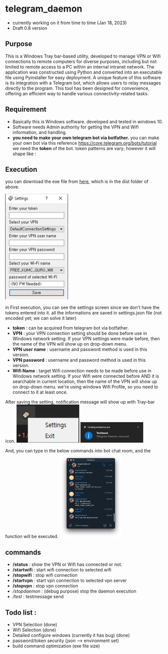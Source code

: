 # telegram_daemon
- currently working on it from time to time (Jan 18, 2023)
- Draft 0.8 version 

## Purpose
This is a Windows Tray bar-based utility, developed to manage VPN or Wifi connections to remote computers for diverse purposes, including but not limited to remote access to a PC within an internal intranet network. The application was constructed using Python and converted into an executable file using Pyinstaller for easy deployment. A unique feature of this software is its integration with a Telegram bot, which allows users to relay messages directly to the program. This tool has been designed for convenience, offering an efficient way to handle various connectivity-related tasks.

## Requirement
- Basically this is Windows software. developed and tested in windows 10.
- Software needs Admin authority for getting the VPN and Wifi information, and handling.
- **you need to make your own telegram bot via botfather.**
you can make your own bot via this reference https://core.telegram.org/bots/tutorial
we need the **token** of the bot. 
token patterns are vary; however it will shape like <chat ID of the bot>:<Some random ascii-like texts>

## Execution
you can download the exe file from [here](https://github.com/yangzepa/telegram_daemon/blob/2caa6acdc8016df5154c5ecf7b90e2587ec860ab/dist/mytelegramdaemon.exe), which is in the dist folder of above. 

<img src="https://github.com/yangzepa/telegram_daemon/blob/453a22896c2017dac90316464dd418da99e8d42a/readme_images/Settings.png" width="200">

in First execution, you can see the settings screen since we don't have the tokens entered into it.
all the informations are saved in settings.json file (not encoded yet; we can solve it later)

- **token** : can be acquired from telegram bot via botfather.
- **VPN** : your VPN connection setting should be done before use in Windows network setting. 
If your VPN settings were made before, then the name of the VPN will show up on drop-down menu.
- **VPN user name** : username and password method is used in this version.
- **VPN password** : username and password method is used in this version.
- **Wifi Name** : target Wifi connection needs to be made before use in Windows network setting.
If your Wifi were connected before AND it is searchable in current location, then the name of the VPN will show up on drop-down menu.
we're using windows Wifi Profile, so you need to connect to it at least once.

After saving the setting, notification message will show up with Tray-bar icon.
<img src="https://github.com/yangzepa/telegram_daemon/blob/453a22896c2017dac90316464dd418da99e8d42a/readme_images/Traybar.png" width="200">
<img src="https://github.com/yangzepa/telegram_daemon/blob/453a22896c2017dac90316464dd418da99e8d42a/readme_images/Alert1.png" width="200">

And, you can type in the below commands into bot chat room, and the function will be executed.
<img src="https://github.com/yangzepa/telegram_daemon/blob/453a22896c2017dac90316464dd418da99e8d42a/readme_images/Telegram_bot_window.png" width="200">

## commands
- **/status** : show the VPN or Wifi has connected or not.
- **/startwifi** : start wifi connection to selected wifi
- **/stopwifi** : stop wifi connection
- **/startvpn** : start vpn connection to selected vpn server
- **/stopvpn** : stop vpn connection
- */stopdaemon* : (debug purpose) stop the daemon execution
- */test* : testmessage send

## Todo list : 
- VPN Selection (done)
- Wifi Selection (done)
- Detailed configure windows (currently it has bug) (done)
- password/token security (json --> environment set) 
- build command optimization (exe file size)